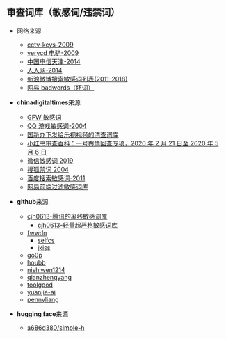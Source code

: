 ## 审查词库（敏感词/违禁词）

- 网络来源

  - [cctv-keys-2009](https://wikileaks.org/wiki/Chinese_government_state_TV_censorship_keywords_list,_13_May_2009)
  - [verycd 电驴-2009](https://www.chinagfw.org/2009/10/ccavverycdemule-verycd-mod-091015.html)
  - [中国电信天津-2014](http://tj.189.cn/ui/local/njs/si/lang_bad.js)
  - [人人网-2014](http://x7.ogzq.renren.com/Scripts/PublicJs.js)
  - [新浪微博搜索敏感词列表(2011-2018)](https://docs.google.com/spreadsheets/d/1UTP9MU80r_N5WPhQ5-4AjM0ebW1eMxyDlRe_vaYy9IM/edit#gid=0)
  - [网易 badwords（坏词）](http://sports.163.com/special/00051DT9/badwords.txt)

- **chinadigitaltimes**来源

  - [GFW 敏感词](https://chinadigitaltimes.net/space/GFW敏感词)
  - [QQ 游戏敏感词-2004](http://chinadigitaltimes.net/2004/08/the_words_you_n.php)
  - [国新办下发给乐视视频的清查词库](https://chinadigitaltimes.net/space/国新办习近平敏感词库)
  - [小红书审查百科：一号舆情回查专项，2020 年 2 月 21 日至 2020 年 5 月 6 日](https://chinadigitaltimes.net/space/小红书审查百科：习近平敏感词库)
  - [微信敏感词 2019](https://chinadigitaltimes.net/space/微信敏感词2019)
  - [搜狐禁词 2004](https://chinadigitaltimes.net/space/搜狐禁词2004)
  - [百度搜索敏感词-2011](https://chinadigitaltimes.net/space/百度搜索敏感词2011)
  - [网易前端过滤敏感词库](https://chinadigitaltimes.net/space/网易前端过滤敏感词库)

- **github**来源

  - [cjh0613-腾讯的离线敏感词库](https://github.com/cjh0613/tencent-sensitive-words)
    - [cjh0613-轻量超严格敏感词库](https://github.com/cjh0613/strict-sensitive-word)
  - [fwwdn](https://github.com/fwwdn/sensitive-stop-words)
    - [selfcs](https://github.com/selfcs/stop-and-sensitive-words)
    - [jkiss](https://github.com/jkiss/sensitive-words)
  - [go0p](https://github.com/Go0p/emmmm/tree/master/data/Sensitivewords)
  - [houbb](https://github.com/houbb/sensitive-word)
  - [nishiwen1214](https://github.com/nishiwen1214/NLP-Dictionary/tree/master/Sensitive%20words)
  - [qianzhengyang](https://github.com/qianzhengyang/AllDataPackages/)
  - [toolgood](https://github.com/toolgood/ToolGood.Words)
  - [yuanjie-ai](https://github.com/yuanjie-ai/ChineseSensitiveVocabulary/tree/master/chinese_sensitive_vocabulary/data)
  - [pennyliang](https://github.com/pennyliang/ciku)

- **hugging face**来源

  - [a686d380/simple-h](https://huggingface.co/datasets/a686d380/simple-h)
